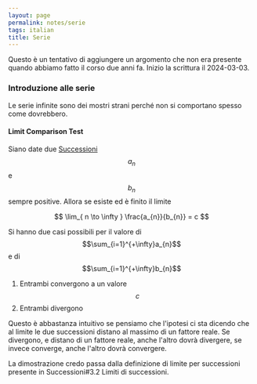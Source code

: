 ```yaml
---
layout: page
permalink: notes/serie
tags: italian
title: Serie
---
```


Questo è un tentativo di aggiungere un argomento che non era presente quando abbiamo fatto il corso due anni fa. Inizio la scrittura il 2024-03-03.


### Introduzione alle serie

Le serie infinite sono dei mostri strani perché non si comportano spesso come dovrebbero.

#### Limit Comparison Test
Siano date due [Successioni](/notes/successioni) $$a_{n}$$ e $$b_{n}$$ sempre positive. Allora se esiste ed è finito il limite

$$
\lim_{ n \to \infty } \frac{a_{n}}{b_{n}} = c
$$

Si hanno due casi possibili per il valore di $$\sum_{i=1}^{+\infty}a_{n}$$ e di $$\sum_{i=1}^{+\infty}b_{n}$$
1. Entrambi convergono a un valore $$c$$
2. Entrambi divergono

Questo è abbastanza intuitivo se pensiamo che l'ipotesi ci sta dicendo che al limite le due successioni distano al massimo di un fattore reale.
Se divergono, e distano di un fattore reale, anche l'altro dovrà divergere, se invece converge, anche l'altro dovrà convergere. 

La dimostrazione credo passa dalla definizione di limite per successioni presente in Successioni#3.2 Limiti di successioni.